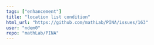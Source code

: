 ```yaml
---
tags: ["enhancement"]
title: "location list condition"
html_url: "https://github.com/mathLab/PINA/issues/163"
user: "ndem0"
repo: "mathLab/PINA"
---
```


